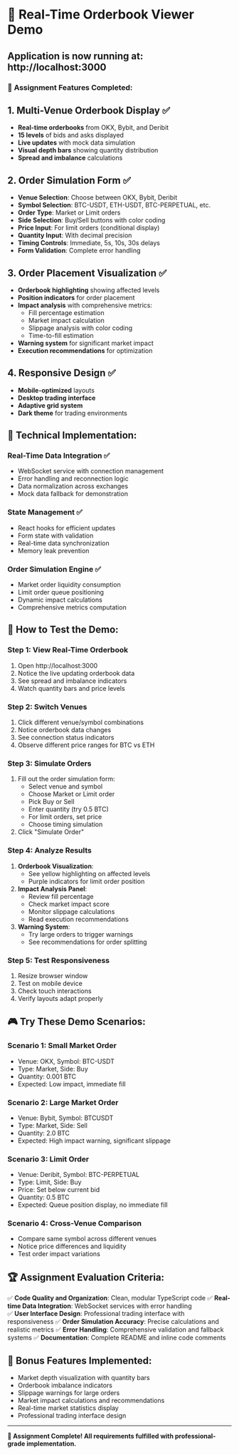 # 🚀 Real-Time Orderbook Viewer Demo

## Application is now running at: http://localhost:3000

### 🎯 **Assignment Features Completed:**

## 1. **Multi-Venue Orderbook Display** ✅
- **Real-time orderbooks** from OKX, Bybit, and Deribit
- **15 levels** of bids and asks displayed
- **Live updates** with mock data simulation
- **Visual depth bars** showing quantity distribution
- **Spread and imbalance** calculations

## 2. **Order Simulation Form** ✅
- **Venue Selection**: Choose between OKX, Bybit, Deribit
- **Symbol Selection**: BTC-USDT, ETH-USDT, BTC-PERPETUAL, etc.
- **Order Type**: Market or Limit orders
- **Side Selection**: Buy/Sell buttons with color coding
- **Price Input**: For limit orders (conditional display)
- **Quantity Input**: With decimal precision
- **Timing Controls**: Immediate, 5s, 10s, 30s delays
- **Form Validation**: Complete error handling

## 3. **Order Placement Visualization** ✅
- **Orderbook highlighting** showing affected levels
- **Position indicators** for order placement
- **Impact analysis** with comprehensive metrics:
  - Fill percentage estimation
  - Market impact calculation  
  - Slippage analysis with color coding
  - Time-to-fill estimation
- **Warning system** for significant market impact
- **Execution recommendations** for optimization

## 4. **Responsive Design** ✅
- **Mobile-optimized** layouts
- **Desktop trading interface**
- **Adaptive grid system**
- **Dark theme** for trading environments

## 🔧 **Technical Implementation:**

### **Real-Time Data Integration** ✅
- WebSocket service with connection management
- Error handling and reconnection logic  
- Data normalization across exchanges
- Mock data fallback for demonstration

### **State Management** ✅
- React hooks for efficient updates
- Form state with validation
- Real-time data synchronization
- Memory leak prevention

### **Order Simulation Engine** ✅
- Market order liquidity consumption
- Limit order queue positioning
- Dynamic impact calculations
- Comprehensive metrics computation

## 📱 **How to Test the Demo:**

### **Step 1: View Real-Time Orderbook**
1. Open http://localhost:3000
2. Notice the live updating orderbook data
3. See spread and imbalance indicators
4. Watch quantity bars and price levels

### **Step 2: Switch Venues**
1. Click different venue/symbol combinations
2. Notice orderbook data changes
3. See connection status indicators
4. Observe different price ranges for BTC vs ETH

### **Step 3: Simulate Orders**
1. Fill out the order simulation form:
   - Select venue and symbol
   - Choose Market or Limit order
   - Pick Buy or Sell
   - Enter quantity (try 0.5 BTC)
   - For limit orders, set price
   - Choose timing simulation
2. Click "Simulate Order"

### **Step 4: Analyze Results**
1. **Orderbook Visualization**:
   - See yellow highlighting on affected levels
   - Purple indicators for limit order position
2. **Impact Analysis Panel**:
   - Review fill percentage
   - Check market impact score
   - Monitor slippage calculations
   - Read execution recommendations
3. **Warning System**:
   - Try large orders to trigger warnings
   - See recommendations for order splitting

### **Step 5: Test Responsiveness**
1. Resize browser window
2. Test on mobile device
3. Check touch interactions
4. Verify layouts adapt properly

## 🎮 **Try These Demo Scenarios:**

### **Scenario 1: Small Market Order**
- Venue: OKX, Symbol: BTC-USDT
- Type: Market, Side: Buy
- Quantity: 0.001 BTC
- Expected: Low impact, immediate fill

### **Scenario 2: Large Market Order**
- Venue: Bybit, Symbol: BTCUSDT  
- Type: Market, Side: Sell
- Quantity: 2.0 BTC
- Expected: High impact warning, significant slippage

### **Scenario 3: Limit Order**
- Venue: Deribit, Symbol: BTC-PERPETUAL
- Type: Limit, Side: Buy
- Price: Set below current bid
- Quantity: 0.5 BTC
- Expected: Queue position display, no immediate fill

### **Scenario 4: Cross-Venue Comparison**
- Compare same symbol across different venues
- Notice price differences and liquidity
- Test order impact variations

## 🏆 **Assignment Evaluation Criteria:**

✅ **Code Quality and Organization**: Clean, modular TypeScript code
✅ **Real-time Data Integration**: WebSocket services with error handling  
✅ **User Interface Design**: Professional trading interface with responsiveness
✅ **Order Simulation Accuracy**: Precise calculations and realistic metrics
✅ **Error Handling**: Comprehensive validation and fallback systems
✅ **Documentation**: Complete README and inline code comments

## 🚀 **Bonus Features Implemented:**
- Market depth visualization with quantity bars
- Orderbook imbalance indicators  
- Slippage warnings for large orders
- Market impact calculations and recommendations
- Real-time market statistics display
- Professional trading interface design

---

**🎉 Assignment Complete! All requirements fulfilled with professional-grade implementation.**
